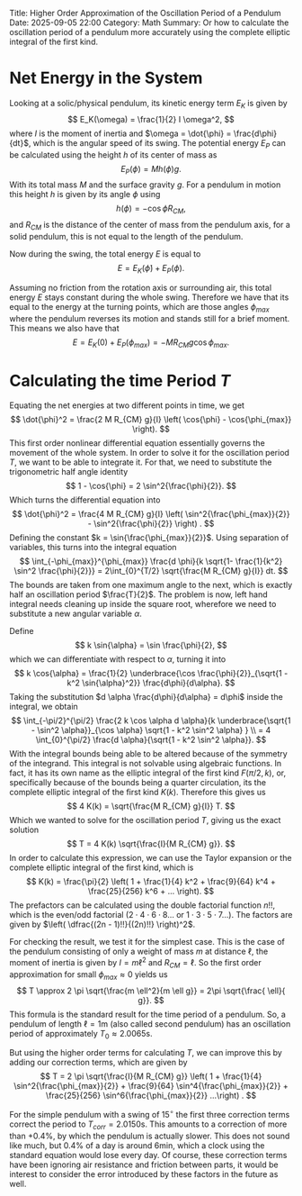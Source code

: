 Title: Higher Order Approximation of the Oscillation Period of a Pendulum
Date: 2025-09-05 22:00
Category: Math
Summary: Or how to calculate the oscillation period of a pendulum more accurately using the complete elliptic integral of the first kind.

# Net Energy in the System

Looking at a solic/physical pendulum, its kinetic energy term $E_K$ is given by
$$
    E_K(\omega) = \frac{1}{2} I \omega^2,
$$
where $I$ is the moment of inertia and $\omega = \dot{\phi} = \frac{d\phi}{dt}$, which is the angular speed of its swing. 
The potential energy $E_P$ can be calculated using the height $h$ of its center of mass as 
$$
    E_P(\phi) = M h(\phi) g.
$$
With its total mass $M$ and the surface gravity $g$. For a pendulum in motion this height $h$ is given by its angle $\phi$ using
$$
    h(\phi) = - \cos{\phi} R_{CM},
$$
and $R_{CM}$ is the distance of the center of mass from the pendulum axis, for a solid pendulum, this is not equal to the length of the pendulum. 

Now during the swing, the total energy $E$ is equal to
$$
    E = E_K(\dot{\phi}) + E_P(\phi).
$$

Assuming no friction from the rotation axis or surrounding air, this total energy $E$ stays constant during the whole swing. Therefore we have that its equal to the energy at the turning points, which are those angles $\phi_{max}$ where the pendulum reverses its motion and stands still for a brief moment. This means we also have that
$$
    E = E_K(0) + E_P(\phi_{max}) = - M R_{CM} g \cos{\phi_{max}}.    
$$ 

# Calculating the time Period $T$

Equating the net energies at two different points in time, we get
$$
    \dot{\phi}^2 = \frac{2 M R_{CM} g}{I} \left( \cos{\phi} - \cos{\phi_{max}} \right).
$$
This first order nonlinear differential equation essentially governs the movement of the whole system. In order to solve it for the oscillation period $T$, we want to be able to integrate it. For that, we need to substitute the trigonometric half angle identity
$$
    1 - \cos{\phi} = 2 \sin^2{\frac{\phi}{2}}.
$$
Which turns the differential equation into 
$$
    \dot{\phi}^2 = \frac{4 M R_{CM} g}{I} \left( \sin^2{\frac{\phi_{max}}{2}} - \sin^2{\frac{\phi}{2}} \right) .
$$
Defining the constant $k = \sin{\frac{\phi_{max}}{2}}$. Using separation of variables, this turns into the integral equation 
$$
    \int_{-\phi_{max}}^{\phi_{max}} \frac{d \phi}{k \sqrt{1- \frac{1}{k^2} \sin^2 \frac{\phi}{2}}} = 2\int_{0}^{T/2} \sqrt{\frac{M R_{CM} g}{I}} dt.
$$
The bounds are taken from one maximum angle to the next, which is exactly half an oscillation period $\frac{T}{2}$. The problem is now, left hand integral needs cleaning up inside the square root, wherefore we need to substitute a new angular variable $\alpha$. 

Define 
$$
    k \sin{\alpha} = \sin \frac{\phi}{2},
$$
which we can differentiate with respect to $\alpha$, turning it into 
$$
    k \cos{\alpha} = \frac{1}{2} \underbrace{\cos \frac{\phi}{2}}_{\sqrt{1 - k^2 \sin{\alpha}^2}} \frac{d\phi}{d\alpha}.
$$
Taking the substitution $d \alpha \frac{d\phi}{d\alpha} = d\phi$ inside the integral, we obtain
$$
    \int_{-\pi/2}^{\pi/2} \frac{2 k \cos \alpha d \alpha}{k \underbrace{\sqrt{1 - \sin^2 \alpha}}_{\cos \alpha} \sqrt{1 - k^2 \sin^2 \alpha} } \\
    = 4 \int_{0}^{\pi/2} \frac{d \alpha}{\sqrt{1 - k^2 \sin^2 \alpha}}.
$$
With the integral bounds being able to be altered because of the symmetry of the integrand. This integral is not solvable using algebraic functions. In fact, it has its own name as the elliptic integral of the first kind $F(\pi/2,k)$, or, specifically because of the bounds being a quarter circulation, its the complete elliptic integral of the first kind $K(k)$. Therefore this gives us
$$
    4 K(k) = \sqrt{\frac{M R_{CM} g}{I}} T.
$$
Which we wanted to solve for the oscillation period $T$, giving us the exact solution
$$
    T = 4 K(k) \sqrt{\frac{I}{M R_{CM} g}}.
$$
In order to calculate this expression, we can use the Taylor expansion or the complete elliptic integral of the first kind, which is 
$$
    K(k) = \frac{\pi}{2} \left( 1 + \frac{1}{4} k^2 + \frac{9}{64} k^4 + \frac{25}{256} k^6 + ... \right).
$$
The prefactors can be calculated using the double factorial function $n!!$, which is the even/odd factorial ($2\cdot 4\cdot 6\cdot 8 ...$ or $1\cdot 3\cdot 5\cdot 7 ...$). The factors are given by $\left( \dfrac{(2n - 1)!!}{(2n)!!} \right)^2$.

For checking the result, we test it for the simplest case. This is the case of the pendulum consisting of only a weight of mass $m$ at distance $\ell$, the moment of inertia is given by $I = m \ell^2$ and $R_{CM} = \ell$. So the first order approximation for small $\phi_{max} \approx 0$ yields us
$$
    T \approx 2 \pi \sqrt{\frac{m \ell^2}{m \ell g}} = 2\pi \sqrt{\frac{ \ell}{ g}}.
$$
This formula is the standard result for the time period of a pendulum. So, a pendulum of length $\ell = 1\mathrm{m}$ (also called second pendulum) has an oscillation period of approximately $T_0 \approx 2.0065 \mathrm{s}$.

But using the higher order terms for calculating $T$, we can improve this by adding our correction terms, which are given by
$$
T = 2 \pi \sqrt{\frac{I}{M R_{CM} g}} \left( 1 + \frac{1}{4} \sin^2{\frac{\phi_{max}}{2}} + \frac{9}{64} \sin^4{\frac{\phi_{max}}{2}} + \frac{25}{256} \sin^6{\frac{\phi_{max}}{2}} ...\right) .
$$

For the simple pendulum with a swing of $15^\circ$ the first three correction terms correct the period to $T_{corr} = 2.0150 \mathrm{s}$. This amounts to a correction of more than $+0.4\%$, by which the pendulum is actually slower. This does not sound like much, but $0.4\%$ of a day is around $6\mathrm{min}$, which a clock using the standard equation would lose every day. Of course, these correction terms have been ignoring air resistance and friction between parts, it would be interest to consider the error introduced by these factors in the future as well.